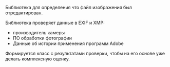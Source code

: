 Библиотека для определения что файл изображения был отредактирован.

Библиотека проверяет данные в EXIF и XMP:
- производитель камеры
- ПО обработки фотографии
- Данные об истории применения программ Adobe

Формируется класс с результатами проверки, чтобы на его основе уже делать комплексную оценку.
